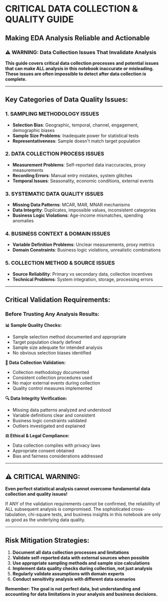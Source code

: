 # **CRITICAL DATA COLLECTION & QUALITY GUIDE**
## **Making EDA Analysis Reliable and Actionable**

### **⚠️ WARNING: Data Collection Issues That Invalidate Analysis**

**This guide covers critical data collection processes and potential issues that can make ALL analysis in this notebook inaccurate or misleading. These issues are often impossible to detect after data collection is complete.**

---

## **Key Categories of Data Quality Issues:**

### **1. SAMPLING METHODOLOGY ISSUES**
- **Selection Bias**: Geographic, temporal, channel, engagement, demographic biases
- **Sample Size Problems**: Inadequate power for statistical tests
- **Representativeness**: Sample doesn't match target population

### **2. DATA COLLECTION PROCESS ISSUES**  
- **Measurement Problems**: Self-reported data inaccuracies, proxy measurements
- **Recording Errors**: Manual entry mistakes, system glitches
- **Temporal Issues**: Seasonality, economic conditions, external events

### **3. SYSTEMATIC DATA QUALITY ISSUES**
- **Missing Data Patterns**: MCAR, MAR, MNAR mechanisms
- **Data Integrity**: Duplicates, impossible values, inconsistent categories
- **Business Logic Violations**: Age-income mismatches, spending anomalies

### **4. BUSINESS CONTEXT & DOMAIN ISSUES**
- **Variable Definition Problems**: Unclear measurements, proxy metrics
- **Domain Constraints**: Business logic violations, unrealistic combinations

### **5. COLLECTION METHOD & SOURCE ISSUES**
- **Source Reliability**: Primary vs secondary data, collection incentives
- **Technical Problems**: System integration, storage, processing errors

---

## **Critical Validation Requirements:**

### **Before Trusting Any Analysis Results:**

**📊 Sample Quality Checks:**
- Sample selection method documented and appropriate
- Target population clearly defined  
- Sample size adequate for intended analysis
- No obvious selection biases identified

**📝 Data Collection Validation:**
- Collection methodology documented
- Consistent collection procedures used
- No major external events during collection
- Quality control measures implemented

**🔍 Data Integrity Verification:**
- Missing data patterns analyzed and understood
- Variable definitions clear and consistent
- Business logic constraints validated
- Outliers investigated and explained

**⚖️ Ethical & Legal Compliance:**
- Data collection complies with privacy laws
- Appropriate consent obtained
- Bias and fairness considerations addressed

---

## **⚠️ CRITICAL WARNING:**

**Even perfect statistical analysis cannot overcome fundamental data collection and quality issues!**

If ANY of the validation requirements cannot be confirmed, the reliability of ALL subsequent analysis is compromised. The sophisticated cross-tabulation, chi-square tests, and business insights in this notebook are only as good as the underlying data quality.

---

## **Risk Mitigation Strategies:**

1. **Document all data collection processes and limitations**
2. **Validate self-reported data with external sources when possible**  
3. **Use appropriate sampling methods and sample size calculations**
4. **Implement data quality checks during collection, not just analysis**
5. **Regularly validate assumptions with domain experts**
6. **Conduct sensitivity analysis with different data scenarios**

**Remember: The goal is not perfect data, but understanding and accounting for data limitations in your analysis and business decisions.**
